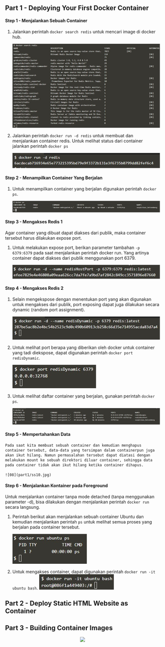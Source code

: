 
## Part 1 - Deploying Your First Docker Container
#### Step 1 - Menjalankan Sebuah Container
1. Jalankan perintah `docker search redis` untuk mencari image di docker hub.

	![01](part1/ss3.jpg)

2. Jalankan perintah `docker run -d redis` untuk membuat dan menjalankan container redis. Untuk melihat status dari container jalankan perintah `docker ps`

	![02](part1/ss4.jpg)

#### Step 2 - Menampilkan Container Yang Berjalan
1. Untuk menampilkan container yang berjalan digunakan perintah `docker ps`.

	![03](part1/ss5.jpg)

#### Step 3 - Mengakses Redis 1
Agar container yang dibuat dapat diakses dari publik, maka container tersebut harus dilakukan expose port.
1. Untuk melakukan expose port, berikan parameter tambahan `-p 6379:6379` pada saat menjalankan perintah docker run. Yang artinya container dapat diakses dari publik menggunakan port 6379.

	![04](part1/ss6.jpg)


#### Step 4 - Mengakses Redis 2
1. Selain mengekspose dengan menentukan port yang akan digunakan untuk mengakses dari publik,  port exposing dapat juga dilakukan secara dynamic (random port assignment).

	![05](part1/ss7.jpg)

2. Untuk melihat port berapa yang diberikan oleh docker untuk container yang tadi diekspose, dapat digunakan perintah `docker port redisDynamic`.

	![06](part1/ss8.jpg)

3. Untuk melihat daftar container yang berjalan, gunakan perintah `docker ps`.

	![07](part1/ss9.jpg)

#### Step 5 - Mempertahankan Data
	Pada saat kita membuat sebuah container dan kemudian menghapus container tersebut, data-data yang tersimpan dalam containerpun juga akan ikut hilang. Namun permasalahan tersebut dapat diatasi dengan melakukan mount ke sebuah direktori diluar container, sehingga data pada container tidak akan ikut hilang ketika container dihapus.
	
	![08](part1/ss10.jpg)
	
#### Step 6 - Menjalankan Kontainer pada Foreground
Untuk menjalankan container tanpa mode detached (tanpa menggunakan parameter -d), bisa dilakukan dengan menjalankan perintah `docker run` secara langsung.

1. Perintah berikut akan menjalankan sebuah container Ubuntu dan kemudian menjalankan perintah `ps` untuk melihat semua proses yang berjalan pada container tersebut. 	
	
	![09](part1/ss11.jpg)

2. Untuk mengakses container, dapat digunakan perintah `docker run -it ubuntu bash`.
	![10](part1/ss12.jpg)

## Part 2 - Deploy Static HTML Website as Container
## Part 3 - Building Container Images

<p align="center">
  <img src="https://gitforwindows.org/img/gwindows_logo.png"/>
</p>

